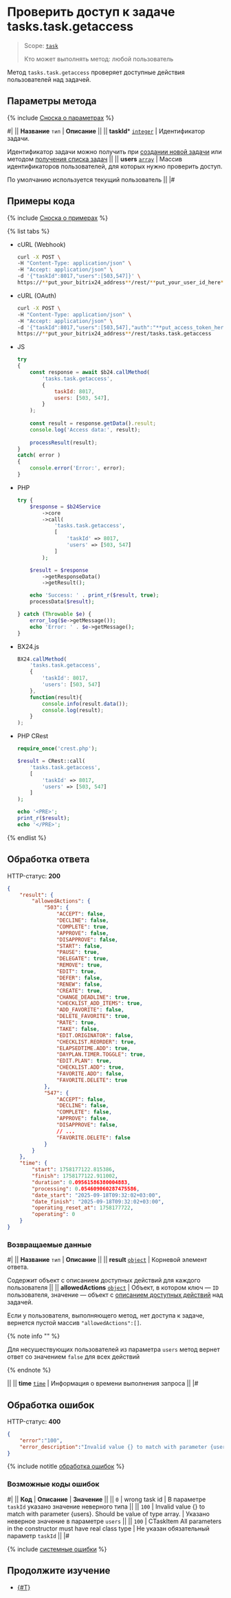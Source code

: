 # Проверить доступ к задаче tasks.task.getaccess

> Scope: [`task`](../scopes/permissions.md)
>
> Кто может выполнять метод: любой пользователь

Метод `tasks.task.getaccess` проверяет доступные действия пользователей над задачей.

## Параметры метода

{% include [Сноска о параметрах](../../_includes/required.md) %}

#|
|| **Название**
`тип` | **Описание** ||
|| **taskId***
[`integer`](../data-types.md) | Идентификатор задачи.

Идентификатор задачи можно получить при [создании новой задачи](./tasks-task-add.md) или методом [получения списка задач](./tasks-task-list.md) ||
|| **users**
[`array`](../data-types.md) | Массив идентификаторов пользователей, для которых нужно проверить доступ.

По умолчанию используется текущий пользователь ||
|#

## Примеры кода

{% include [Сноска о примерах](../../_includes/examples.md) %}

{% list tabs %}

- cURL (Webhook)

    ```bash
    curl -X POST \
    -H "Content-Type: application/json" \
    -H "Accept: application/json" \
    -d '{"taskId":8017,"users":[503,547]}' \
    https://**put_your_bitrix24_address**/rest/**put_your_user_id_here**/**put_your_webbhook_here**/tasks.task.getaccess
    ```

- cURL (OAuth)

    ```bash
    curl -X POST \
    -H "Content-Type: application/json" \
    -H "Accept: application/json" \
    -d '{"taskId":8017,"users":[503,547],"auth":"**put_access_token_here**"}' \
    https://**put_your_bitrix24_address**/rest/tasks.task.getaccess
    ```

- JS

    ```javascript
    try
    {
        const response = await $b24.callMethod(
            'tasks.task.getaccess',
            {
                taskId: 8017,
                users: [503, 547],
            }
        );
        
        const result = response.getData().result;
        console.log('Access data:', result);
        
        processResult(result);
    }
    catch( error )
    {
        console.error('Error:', error);
    }
    ```

- PHP

    ```php
    try {
        $response = $b24Service
            ->core
            ->call(
                'tasks.task.getaccess',
                [
                    'taskId' => 8017,
                    'users' => [503, 547]
                ]
            );

        $result = $response
            ->getResponseData()
            ->getResult();

        echo 'Success: ' . print_r($result, true);
        processData($result);

    } catch (Throwable $e) {
        error_log($e->getMessage());
        echo 'Error: ' . $e->getMessage();
    }
    ```

- BX24.js

    ```js
    BX24.callMethod(
        'tasks.task.getaccess',
        {
            'taskId': 8017,
            'users': [503, 547]
        },
        function(result){
            console.info(result.data());
            console.log(result);
        }
    );
    ```

- PHP CRest

    ```php
    require_once('crest.php');

    $result = CRest::call(
        'tasks.task.getaccess',
        [
            'taskId' => 8017,
            'users' => [503, 547]
        ]
    );

    echo '<PRE>';
    print_r($result);
    echo '</PRE>';
    ```

{% endlist %}

## Обработка ответа

HTTP-статус: **200**

```json
{
    "result": {
        "allowedActions": {
            "503": {
                "ACCEPT": false,
                "DECLINE": false,
                "COMPLETE": true,
                "APPROVE": false,
                "DISAPPROVE": false,
                "START": false,
                "PAUSE": true,
                "DELEGATE": true,
                "REMOVE": true,
                "EDIT": true,
                "DEFER": false,
                "RENEW": false,
                "CREATE": true,
                "CHANGE_DEADLINE": true,
                "CHECKLIST_ADD_ITEMS": true,
                "ADD_FAVORITE": false,
                "DELETE_FAVORITE": true,
                "RATE": true,
                "TAKE": false,
                "EDIT.ORIGINATOR": false,
                "CHECKLIST.REORDER": true,
                "ELAPSEDTIME.ADD": true,
                "DAYPLAN.TIMER.TOGGLE": true,
                "EDIT.PLAN": true,
                "CHECKLIST.ADD": true,
                "FAVORITE.ADD": false,
                "FAVORITE.DELETE": true
            },
            "547": {
                "ACCEPT": false,
                "DECLINE": false,
                "COMPLETE": false,
                "APPROVE": false,
                "DISAPPROVE": false,
                // ...
                "FAVORITE.DELETE": false
            }
        }
    },
    "time": {
        "start": 1758177122.815386,
        "finish": 1758177122.911002,
        "duration": 0.09561586380004883,
        "processing": 0.054609060287475586,
        "date_start": "2025-09-18T09:32:02+03:00",
        "date_finish": "2025-09-18T09:32:02+03:00",
        "operating_reset_at": 1758177722,
        "operating": 0
    }
}
```

### Возвращаемые данные

#|
|| **Название**
`тип` | **Описание** ||
|| **result**
[`object`](../data-types.md) | Корневой элемент ответа.

Содержит объект c описанием доступных действий для каждого пользователя ||
|| **allowedActions**
[`object`](../data-types.md) | Объект, в котором ключ — `ID` пользователя, значение — объект с [описанием доступных действий](./fields.md#action) над задачей.

Если у пользователя, выполняющего метод, нет доступа к задаче, вернется пустой массив `"allowedActions":[]`.

{% note info "" %}

Для несушествующих пользователей из параметра `users` метод вернет ответ со значением `false` для всех действий

{% endnote %}

 ||
|| **time**
[`time`](../data-types.md#time) | Информация о времени выполнения запроса ||
|#

## Обработка ошибок

HTTP-статус: **400**

```json
{
    "error":"100",
    "error_description":"Invalid value {} to match with parameter {users}. Should be value of type array."
}
```

{% include notitle [обработка ошибок](../../_includes/error-info.md) %}

### Возможные коды ошибок

#|
|| **Код** | **Описание** | **Значение** ||
|| `0` | wrong task id | В параметре `taskId` указано значение неверного типа ||
|| `100` | Invalid value {} to match with parameter {users}. Should be value of type array. | Указано неверное значение в параметре `users` ||
|| `100` | CTaskItem All parameters in the constructor must have real class type | Не указан обязательный параметр `taskId` ||
|#

{% include [системные ошибки](../../_includes/system-errors.md) %}

## Продолжите изучение 

- [{#T}](./index.md)